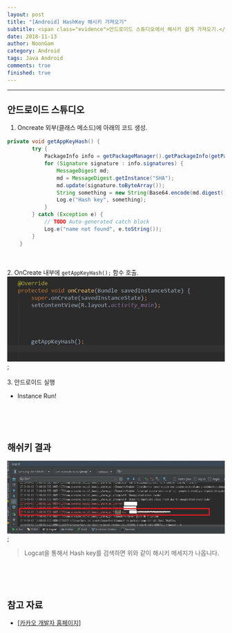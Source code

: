 ```yaml
---
layout: post
title: "[Android] HashKey 해시키 가져오기"
subtitle: <span class="evidence">안드로이드 스튜디오에서 해시키 쉽게 가져오기.</span>
date: 2018-11-13
author: NoonGam
category: Android
tags: Java Android
comments: true
finished: true
---
```


---

## 안드로이드 스튜디오




1. Oncreate 외부(클래스 메소드)에 아래의 코드 생성.
~~~Java
private void getAppKeyHash() {
        try {
            PackageInfo info = getPackageManager().getPackageInfo(getPackageName(), PackageManager.GET_SIGNATURES);
            for (Signature signature : info.signatures) {
                MessageDigest md;
                md = MessageDigest.getInstance("SHA");
                md.update(signature.toByteArray());
                String something = new String(Base64.encode(md.digest(), 0));
                Log.e("Hash key", something);
            }
        } catch (Exception e) {
            // TODO Auto-generated catch block
            Log.e("name not found", e.toString());
        }
    }
~~~
<br><br>
2. OnCreate 내부에 `getAppKeyHash();` 함수 호출.
![img](/img/1-Everything/123_2.JPG);
<br><br>
3. 안드로이드 실행
- Instance Run!

<br><br><br>

## 해쉬키 결과

![img](/img/1-Everything/123.JPG);

> Logcat을 통해서 Hash key를 검색하면 위와 같이 해시키 메세지가 나옵니다.

<br><br><br>

## 참고 자료
* [[카카오 개발자 홈페이지] ](https://developers.kakao.com/docs/android/getting-started#%EA%B0%9C%EB%B0%9C%ED%99%98%EA%B2%BD-%EA%B5%AC%EC%84%B1)
